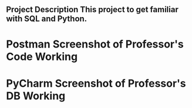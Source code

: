 ## Project Description This project to get familiar with SQL and Python.
# Postman Screenshot of Professor's Code Working


# PyCharm Screenshot of Professor's DB Working
